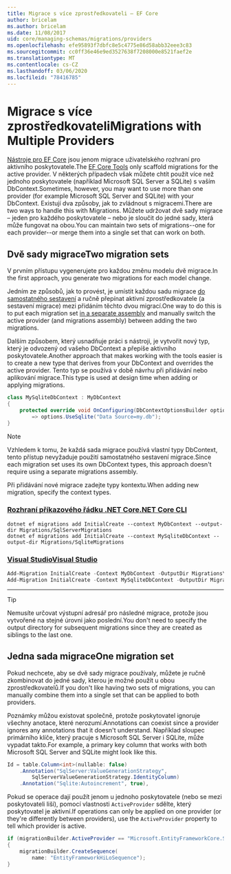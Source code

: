 ```yaml
---
title: Migrace s více zprostředkovateli – EF Core
author: bricelam
ms.author: bricelam
ms.date: 11/08/2017
uid: core/managing-schemas/migrations/providers
ms.openlocfilehash: efe95893f7dbfc8e5c4775e86d58abb32eee3c83
ms.sourcegitcommit: cc0ff36e46e9ed3527638f7208000e8521faef2e
ms.translationtype: MT
ms.contentlocale: cs-CZ
ms.lasthandoff: 03/06/2020
ms.locfileid: "78416785"
---
```

# <a name="migrations-with-multiple-providers"></a><span data-ttu-id="f4d85-102">Migrace s více zprostředkovateli</span><span class="sxs-lookup"><span data-stu-id="f4d85-102">Migrations with Multiple Providers</span></span>

<span data-ttu-id="f4d85-103">[Nástroje pro EF Core][1] jsou jenom migrace uživatelského rozhraní pro aktivního poskytovatele.</span><span class="sxs-lookup"><span data-stu-id="f4d85-103">The [EF Core Tools][1] only scaffold migrations for the active provider.</span></span> <span data-ttu-id="f4d85-104">V některých případech však můžete chtít použít více než jednoho poskytovatele (například Microsoft SQL Server a SQLite) s vaším DbContext.</span><span class="sxs-lookup"><span data-stu-id="f4d85-104">Sometimes, however, you may want to use more than one provider (for example Microsoft SQL Server and SQLite) with your DbContext.</span></span> <span data-ttu-id="f4d85-105">Existují dva způsoby, jak to zvládnout s migracemi.</span><span class="sxs-lookup"><span data-stu-id="f4d85-105">There are two ways to handle this with Migrations.</span></span> <span data-ttu-id="f4d85-106">Můžete udržovat dvě sady migrace – jeden pro každého poskytovatele – nebo je sloučit do jedné sady, která může fungovat na obou.</span><span class="sxs-lookup"><span data-stu-id="f4d85-106">You can maintain two sets of migrations--one for each provider--or merge them into a single set that can work on both.</span></span>

## <a name="two-migration-sets"></a><span data-ttu-id="f4d85-107">Dvě sady migrace</span><span class="sxs-lookup"><span data-stu-id="f4d85-107">Two migration sets</span></span>

<span data-ttu-id="f4d85-108">V prvním přístupu vygenerujete pro každou změnu modelu dvě migrace.</span><span class="sxs-lookup"><span data-stu-id="f4d85-108">In the first approach, you generate two migrations for each model change.</span></span>

<span data-ttu-id="f4d85-109">Jedním ze způsobů, jak to provést, je umístit každou sadu migrace [do samostatného sestavení][2] a ručně přepínat aktivní zprostředkovatele (a sestavení migrace) mezi přidáním těchto dvou migrací.</span><span class="sxs-lookup"><span data-stu-id="f4d85-109">One way to do this is to put each migration set [in a separate assembly][2] and manually switch the active provider (and migrations assembly) between adding the two migrations.</span></span>

<span data-ttu-id="f4d85-110">Dalším způsobem, který usnadňuje práci s nástroji, je vytvořit nový typ, který je odvozený od vašeho DbContext a přepíše aktivního poskytovatele.</span><span class="sxs-lookup"><span data-stu-id="f4d85-110">Another approach that makes working with the tools easier is to create a new type that derives from your DbContext and overrides the active provider.</span></span> <span data-ttu-id="f4d85-111">Tento typ se používá v době návrhu při přidávání nebo aplikování migrace.</span><span class="sxs-lookup"><span data-stu-id="f4d85-111">This type is used at design time when adding or applying migrations.</span></span>

``` csharp
class MySqliteDbContext : MyDbContext
{
    protected override void OnConfiguring(DbContextOptionsBuilder options)
        => options.UseSqlite("Data Source=my.db");
}
```

> [!NOTE]
> <span data-ttu-id="f4d85-112">Vzhledem k tomu, že každá sada migrace používá vlastní typy DbContext, tento přístup nevyžaduje použití samostatného sestavení migrace.</span><span class="sxs-lookup"><span data-stu-id="f4d85-112">Since each migration set uses its own DbContext types, this approach doesn't require using a separate migrations assembly.</span></span>

<span data-ttu-id="f4d85-113">Při přidávání nové migrace zadejte typy kontextu.</span><span class="sxs-lookup"><span data-stu-id="f4d85-113">When adding new migration, specify the context types.</span></span>

### <a name="net-core-cli"></a>[<span data-ttu-id="f4d85-114">Rozhraní příkazového řádku .NET Core</span><span class="sxs-lookup"><span data-stu-id="f4d85-114">.NET Core CLI</span></span>](#tab/dotnet-core-cli)

```dotnetcli
dotnet ef migrations add InitialCreate --context MyDbContext --output-dir Migrations/SqlServerMigrations
dotnet ef migrations add InitialCreate --context MySqliteDbContext --output-dir Migrations/SqliteMigrations
```

### <a name="visual-studio"></a>[<span data-ttu-id="f4d85-115">Visual Studio</span><span class="sxs-lookup"><span data-stu-id="f4d85-115">Visual Studio</span></span>](#tab/vs)

``` powershell
Add-Migration InitialCreate -Context MyDbContext -OutputDir Migrations\SqlServerMigrations
Add-Migration InitialCreate -Context MySqliteDbContext -OutputDir Migrations\SqliteMigrations
```

***

> [!TIP]
> <span data-ttu-id="f4d85-116">Nemusíte určovat výstupní adresář pro následné migrace, protože jsou vytvořené na stejné úrovni jako poslední.</span><span class="sxs-lookup"><span data-stu-id="f4d85-116">You don't need to specify the output directory for subsequent migrations since they are created as siblings to the last one.</span></span>

## <a name="one-migration-set"></a><span data-ttu-id="f4d85-117">Jedna sada migrace</span><span class="sxs-lookup"><span data-stu-id="f4d85-117">One migration set</span></span>

<span data-ttu-id="f4d85-118">Pokud nechcete, aby se dvě sady migrace používaly, můžete je ručně zkombinovat do jedné sady, kterou je možné použít u obou zprostředkovatelů.</span><span class="sxs-lookup"><span data-stu-id="f4d85-118">If you don't like having two sets of migrations, you can manually combine them into a single set that can be applied to both providers.</span></span>

<span data-ttu-id="f4d85-119">Poznámky můžou existovat společně, protože poskytovatel ignoruje všechny anotace, které nerozumí.</span><span class="sxs-lookup"><span data-stu-id="f4d85-119">Annotations can coexist since a provider ignores any annotations that it doesn't understand.</span></span> <span data-ttu-id="f4d85-120">Například sloupec primárního klíče, který pracuje s Microsoft SQL Server i SQLite, může vypadat takto.</span><span class="sxs-lookup"><span data-stu-id="f4d85-120">For example, a primary key column that works with both Microsoft SQL Server and SQLite might look like this.</span></span>

``` csharp
Id = table.Column<int>(nullable: false)
    .Annotation("SqlServer:ValueGenerationStrategy",
        SqlServerValueGenerationStrategy.IdentityColumn)
    .Annotation("Sqlite:Autoincrement", true),
```

<span data-ttu-id="f4d85-121">Pokud se operace dají použít jenom u jednoho poskytovatele (nebo se mezi poskytovateli liší), pomocí vlastnosti `ActiveProvider` sdělte, který poskytovatel je aktivní.</span><span class="sxs-lookup"><span data-stu-id="f4d85-121">If operations can only be applied on one provider (or they're differently between providers), use the `ActiveProvider` property to tell which provider is active.</span></span>

``` csharp
if (migrationBuilder.ActiveProvider == "Microsoft.EntityFrameworkCore.SqlServer")
{
    migrationBuilder.CreateSequence(
        name: "EntityFrameworkHiLoSequence");
}
```

  [1]: ../../miscellaneous/cli/index.md
  [2]: projects.md
